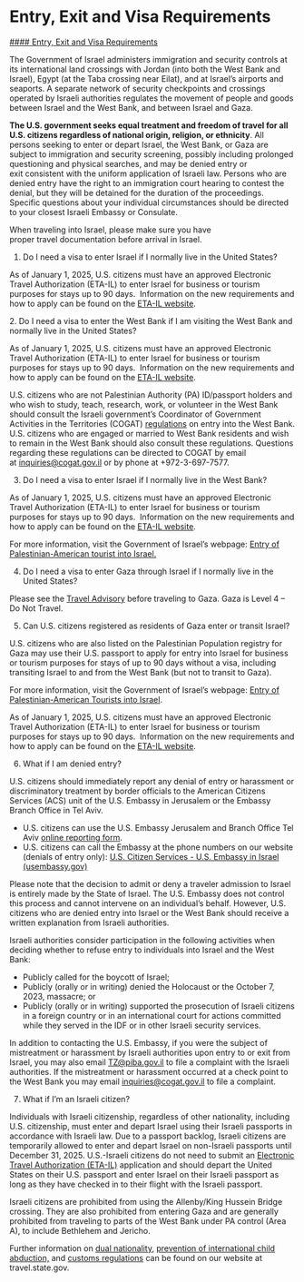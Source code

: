 # Entry, Exit and Visa Requirements

[#### Entry, Exit and Visa Requirements](javascript:void(0); "Entry, Exit and Visa Requirements")

The Government of Israel administers immigration and security controls at its international land crossings with Jordan (into both the West Bank and Israel), Egypt (at the Taba crossing near Eilat), and at Israel’s airports and seaports. A separate network of security checkpoints and crossings operated by Israeli authorities regulates the movement of people and goods between Israel and the West Bank, and between Israel and Gaza.

**The U.S. government seeks equal treatment and freedom of travel for all U.S. citizens regardless of national origin, religion, or ethnicity**. All persons seeking to enter or depart Israel, the West Bank, or Gaza are subject to immigration and security screening, possibly including prolonged questioning and physical searches, and may be denied entry or exit consistent with the uniform application of Israeli law. Persons who are denied entry have the right to an immigration court hearing to contest the denial, but they will be detained for the duration of the proceedings. Specific questions about your individual circumstances should be directed to your closest Israeli Embassy or Consulate.

When traveling into Israel, please make sure you have proper travel documentation before arrival in Israel.

1. Do I need a visa to enter Israel if I normally live in the United States?

As of January 1, 2025, U.S. citizens must have an approved Electronic Travel Authorization (ETA-IL) to enter Israel for business or tourism purposes for stays up to 90 days.  Information on the new requirements and how to apply can be found on the [ETA-IL website](https://israel-entry.piba.gov.il/).

2. Do I need a visa to enter the West Bank if I am visiting the West Bank and normally live in the United States?

As of January 1, 2025, U.S. citizens must have an approved Electronic Travel Authorization (ETA-IL) to enter Israel for business or tourism purposes for stays up to 90 days.  Information on the new requirements and how to apply can be found on the [ETA-IL website](https://israel-entry.piba.gov.il/).

U.S. citizens who are not Palestinian Authority (PA) ID/passport holders and who wish to study, teach, research, work, or volunteer in the West Bank should consult the Israeli government’s Coordinator of Government Activities in the Territories (COGAT) [regulations](https://www.gov.il/en/departments/policies/judeaentry2022) on entry into the West Bank. U.S. citizens who are engaged or married to West Bank residents and wish to remain in the West Bank should also consult these regulations. Questions regarding these regulations can be directed to COGAT by email at [inquiries@cogat.gov.il](mailto:inquiries@cogat.gov.il) or by phone at +972-3-697-7577.

3. Do I need a visa to enter Israel if I normally live in the West Bank?

As of January 1, 2025, U.S. citizens must have an approved Electronic Travel Authorization (ETA-IL) to enter Israel for business or tourism purposes for stays up to 90 days.  Information on the new requirements and how to apply can be found on the [ETA-IL website](https://israel-entry.piba.gov.il/).

For more information, visit the Government of Israel’s webpage: [Entry of Palestinian-American tourist into Israel.](https://govextra.gov.il/cogat/visa-en/entry-of-palestinian-american-tourists-into-israel/)

4. Do I need a visa to enter Gaza through Israel if I normally live in the United States?

Please see the [Travel Advisory](https://travel.state.gov/content/travel/en/traveladvisories/traveladvisories/israel-west-bank-and-gaza-travel-advisory.html) before traveling to Gaza. Gaza is Level 4 – Do Not Travel.

5. Can U.S. citizens registered as residents of Gaza enter or transit Israel?

U.S. citizens who are also listed on the Palestinian Population registry for Gaza may use their U.S. passport to apply for entry into Israel for business or tourism purposes for stays of up to 90 days without a visa, including transiting Israel to and from the West Bank (but not to transit to Gaza).

For more information, visit the Government of Israel’s webpage: [Entry of Palestinian-American Tourists into Israel](https://gcc02.safelinks.protection.outlook.com/?url=https%3A%2F%2Fgovextra.gov.il%2Fcogat%2Fvisa-en%2Fentry-of-palestinian-american-tourists-into-israel%2F&data=05%7C01%7CSposatoMG%40state.gov%7C1a5f84f855374152860608db9837eb2d%7C66cf50745afe48d1a691a12b2121f44b%7C0%7C0%7C638271138156629693%7CUnknown%7CTWFpbGZsb3d8eyJWIjoiMC4wLjAwMDAiLCJQIjoiV2luMzIiLCJBTiI6Ik1haWwiLCJXVCI6Mn0%3D%7C3000%7C%7C%7C&sdata=DOvEe3xHJGiUKgnAK98QsVkTsBA0wYXGN8IHvzU0hKs%3D&reserved=0).

As of January 1, 2025, U.S. citizens must have an approved Electronic Travel Authorization (ETA-IL) to enter Israel for business or tourism purposes for stays up to 90 days.  Information on the new requirements and how to apply can be found on the [ETA-IL website](https://israel-entry.piba.gov.il/).

6. What if I am denied entry?

U.S. citizens should immediately report any denial of entry or harassment or discriminatory treatment by border officials to the American Citizens Services (ACS) unit of the U.S. Embassy in Jerusalem or the Embassy Branch Office in Tel Aviv.

* U.S. citizens can use the U.S. Embassy Jerusalem and Branch Office Tel Aviv [online reporting form](https://gcc02.safelinks.protection.outlook.com/?url=https%3A%2F%2Fforms.office.com%2Fpages%2Fresponsepage.aspx%3Fid%3DdFDPZv5a0UimkaErISH0S3k54wgSN71Bs_xpxUGsY7dURUhMNlc5SlFHS0ZMRVIyTzBYNFpRQVoyWC4u&data=05%7C01%7CSposatoMG%40state.gov%7C1a5f84f855374152860608db9837eb2d%7C66cf50745afe48d1a691a12b2121f44b%7C0%7C0%7C638271138156629693%7CUnknown%7CTWFpbGZsb3d8eyJWIjoiMC4wLjAwMDAiLCJQIjoiV2luMzIiLCJBTiI6Ik1haWwiLCJXVCI6Mn0%3D%7C3000%7C%7C%7C&sdata=8HxjshuYHar66%2FAzCD0pBYlC1nhmCeU5hK3zGd60h7Q%3D&reserved=0).
* U.S. citizens can call the Embassy at the phone numbers on our website (denials of entry only): [U.S. Citizen Services - U.S. Embassy in Israel (usembassy.gov)](https://gcc02.safelinks.protection.outlook.com/?url=https%3A%2F%2Fil.usembassy.gov%2Fu-s-citizen-services%2F&data=05%7C01%7CSposatoMG%40state.gov%7C1a5f84f855374152860608db9837eb2d%7C66cf50745afe48d1a691a12b2121f44b%7C0%7C0%7C638271138156629693%7CUnknown%7CTWFpbGZsb3d8eyJWIjoiMC4wLjAwMDAiLCJQIjoiV2luMzIiLCJBTiI6Ik1haWwiLCJXVCI6Mn0%3D%7C3000%7C%7C%7C&sdata=48MY%2FRsbOVp%2Fv52z6FfHKgPC5tPCT2gd3GVBT79%2BqeQ%3D&reserved=0)

Please note that the decision to admit or deny a traveler admission to Israel is entirely made by the State of Israel. The U.S. Embassy does not control this process and cannot intervene on an individual’s behalf. However, U.S. citizens who are denied entry into Israel or the West Bank should receive a written explanation from Israeli authorities.

Israeli authorities consider participation in the following activities when deciding whether to refuse entry to individuals into Israel and the West Bank:

* Publicly called for the boycott of Israel;
* Publicly (orally or in writing) denied the Holocaust or the October 7, 2023, massacre; or
* Publicly (orally or in writing) supported the prosecution of Israeli citizens in a foreign country or in an international court for actions committed while they served in the IDF or in other Israeli security services.

In addition to contacting the U.S. Embassy, if you were the subject of mistreatment or harassment by Israeli authorities upon entry to or exit from Israel, you may also email [TZ@piba.gov.il](mailto:TZ@piba.gov.il) to file a complaint with the Israeli authorities. If the mistreatment or harassment occurred at a check point to the West Bank you may email [inquiries@cogat.gov.il](mailto:inquiries@cogat.gov.il) to file a complaint.

7. What if I’m an Israeli citizen?

Individuals with Israeli citizenship, regardless of other nationality, including U.S. citizenship, must enter and depart Israel using their Israeli passports in accordance with Israeli law. Due to a passport backlog, Israeli citizens are temporarily allowed to enter and depart Israel on non-Israeli passports until December 31, 2025. U.S.-Israeli citizens do not need to submit an [Electronic Travel Authorization (ETA-IL)](https://travel.state.gov/content/travel/en/international-travel/International-Travel-Country-Information-Pages/IsraeltheWestBankandGaza.html#ExternalPopup) application and should depart the United States on their U.S. passport and enter Israel on their Israeli passport as long as they have checked in to their flight with the Israeli passport.

Israeli citizens are prohibited from using the Allenby/King Hussein Bridge crossing. They are also prohibited from entering Gaza and are generally prohibited from traveling to parts of the West Bank under PA control (Area A), to include Bethlehem and Jericho.

Further information on [dual nationality](https://travel.state.gov/content/travel/en/legal/travel-legal-considerations/Relinquishing-US-Nationality/Dual-Nationality.html), [prevention of international child abduction,](https://travel.state.gov/content/travel/en/International-Parental-Child-Abduction/prevention.html) and [customs regulations](https://travel.state.gov/content/travel/en/international-travel/before-you-go/customs-and-import.html) can be found on our website at travel.state.gov.